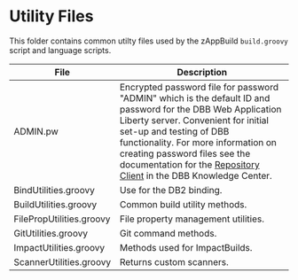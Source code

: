 # Utility Files
This folder contains common utilty files used by the zAppBuild `build.groovy` script and language scripts.

File | Description
--- | --- 
ADMIN.pw | Encrypted password file for password "ADMIN" which is the default ID and password for the DBB Web Application Liberty server.  Convenient for initial set-up and testing of DBB functionality.  For more information on creating password files see the documentation for the [Repository Client](https://www.ibm.com/support/knowledgecenter/SS6T76_1.0.4/buildresult.html#repository-client) in the DBB Knowledge Center.
BindUtilities.groovy | Use for the DB2 binding.
BuildUtilities.groovy | Common build utility methods.
FilePropUtilities.groovy | File property management utilities.
GitUtilities.groovy | Git command methods.
ImpactUtilities.groovy | Methods used for ImpactBuilds.
ScannerUtilities.groovy | Returns custom scanners.
